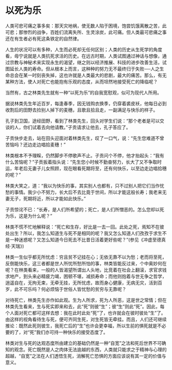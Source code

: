 # 以死为乐

人类可悲可痛之事多矣：那天灾地祸，使无数人陷于困境，饱尝饥饿离散之苦，此可悲；那惨烈的战争，百姓们流离失所、生灵涂炭，此可痛。但人类最可悲痛之事还在有生者必有死这条铁定的自然律。 

人生的状况可以有多种，人生而必死却无任何区别；人类的历史从生死学的角度看，毋宁说就是人类抗死求活的历史。在远古时期，人类试图通过神话与想像，通过宗教与神秘术来实现永生的渴望，继之则以经济推展、科技的进步改善生活，试图延长人类的寿命。但从根本上而言，这种种的努力无不最终归于失败──人之生命总会在某一时刻丧失掉，这也许就是人类最大的悲剧，最大的痛苦。那么，有无某种方法，使人对死亡也能抱有乐观的态度，从而坦然地接受死亡的降临呢？ 

当然有，古之林类先生就有一种“以死为乐”的自我宽慰观，似可为现代人所用。 

据说林类先生年近百岁，每逢春季，因无钱购衣换季，仍穿着裘皮袄，他每日必到收割后的田野去捡别人掉下的麦穗，且歌且拾且走，一副满足与快乐的样子。 

孔子到卫国，途经田野，看到了林类先生，回头对学生们说：“那个老者是可以交谈的人，你们试着去向他请教。”子贡请求让他去，孔子答应了。 

子贡快步走去，站在田头迎面对着林类先生，叹了一口气，说：“先生您难道不曾苦恼吗？还边走边唱拾麦穗！” 

林类根本不予理睬，仍然脚步不停歌声不止。子贡问个不停，他才抬起头：“我有什么苦恼呢？”子贡扳着指头说：“先生您小时候不勤奋努力，长大了又不争取时运，年老后无妻子儿女照顾，现在眼看死期将至，还有何快乐，以至边走边唱拾穗的呢？” 

林类大笑之，道：“我以为快乐的事，其实别人也都有，只不过别人把它们当作忧愁的事情。我少小不努力，长大后不去比竟于世间，所以才能这般长寿；我老来无妻无子，死期将近，所以才能如此快乐。” 

子贡惊诧不已：“长寿，是人们所希望的；死亡，是人们所憎恶的。怎么您却以死为乐，这是为什么呢？” 

林类不慌不忙地解释说：“死亡和生存，好比是一去一回。此处之死，焉知不在彼处出生？所以，我怎么知道生与死不是相同的呢？我又怎么知道人们孜孜于求生不是一种迷惑呢？又怎么知道今日死去不比昔日活着更好些呢？”(参见《冲虚至德真经·天瑞》) 

林类一生似乎都无所忧虑：穷且贫不记挂在心；无依无靠不以为愁；老而将至死，反倒能快乐，这三者都是世人所忧所愁所怕的事，林类皆能反过来，个中奥妙何在呢？在林类看来，一般的人皆渴望所谓出人头地，比竞着在社会上翻滚，求官求钱求地产，到头来必精疲力竭，困顿不堪，减损寿命；而他则抱着与世无争之哲学，逍遥自在，无拘无束，无牵无挂，无所忧虑，故而身心健康，无病无灾，活到百岁，此不可乐吗？何必烦恼于世俗人皆忧愁的贫穷与无靠呢？ 

对待死亡，林类先生亦作如此观。生为人所求，死为人所恶，这是世之常情；但在林类先生看来，生与死实即来和去，此“死”则彼“生”；彼“生”则此“死”。因此，每个人面对死亡都可这样去想：我在此时此处“死”了，也许就会在彼时彼处“生”了。由这样的视角看待生与死，便可齐同生死，对生死皆无牵挂。而且，人们还可继续推论：既然此死则彼生，我死亡后的“生”也许会更幸福，所以生前的惧死就是不必要的了，对“死”我们亦可持一种快乐的接受态度了。 

林类对生与死的达观态度所由建立的基础仍然是一种“自宽”之法和死后世界不可确知的观念。死亡既然是人之肉体无法逾越的东西，人类就只能求之于精神与心理的超越，“自宽”之法在人们透悟生死，消解死亡恐惧的方面应该说有其一定的价值与意义。
 